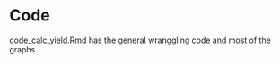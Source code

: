 # Code  
[code_calc_yield.Rmd](code_calc_yield.Rmd) has the general wranggling code and most of the graphs

